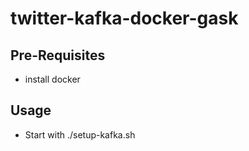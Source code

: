 # twitter-kafka-docker-gask


## Pre-Requisites

- install docker


## Usage

- Start with ./setup-kafka.sh
